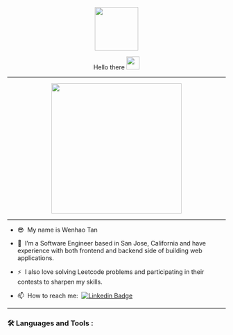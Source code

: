 <div id="header" align="center">
  <img src="https://media.giphy.com/media/M9gbBd9nbDrOTu1Mqx/giphy.gif" width="100"/>
</div>

<p align="center">
  Hello there
  <img src="https://media.giphy.com/media/hvRJCLFzcasrR4ia7z/giphy.gif" width="30px"/>
</p>

---

<div align="center">
  <img src="https://media.giphy.com/media/RN8FdaB6T1bkkI5n4I/giphy.gif" height="300"/>
</div>

---

- :sunglasses: &nbsp;My name is Wenhao Tan

- :telescope: &nbsp;I’m a Software Engineer based in San Jose, California and have experience with both frontend and backend side of building web applications.

- :zap: &nbsp;I also love solving Leetcode problems and participating in their contests to sharpen my skills.

- :mailbox: &nbsp;How to reach me: &nbsp;[![Linkedin Badge](https://img.shields.io/badge/-Wenhao_Tan-blue?style=flat&logo=Linkedin&logoColor=white)](https://www.linkedin.com/in/wenhaotan/)

---

### :hammer_and_wrench: Languages and Tools :

<div align="left">

</div>
